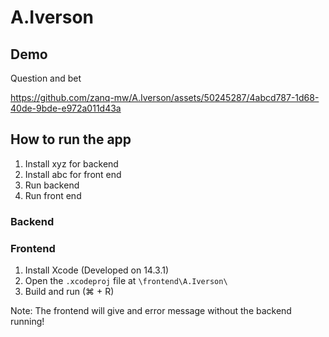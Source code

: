 # A.Iverson

## Demo
Question and bet

https://github.com/zanq-mw/A.Iverson/assets/50245287/4abcd787-1d68-40de-9bde-e972a011d43a


## How to run the app
1. Install xyz for backend
2. Install abc for front end
3. Run backend
4. Run front end

### Backend


### Frontend
1. Install Xcode (Developed on 14.3.1)
2. Open the `.xcodeproj` file at `\frontend\A.Iverson\`
3. Build and run (⌘ + R)

Note: The frontend will give and error message without the backend running!


